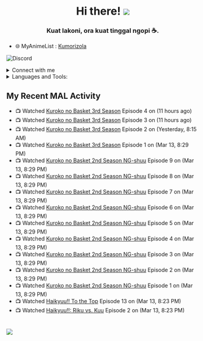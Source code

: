 <h1 align="center">Hi there! <img src="https://media.giphy.com/media/hvRJCLFzcasrR4ia7z/giphy.gif" width="25px"> </h1>
<h3 align="center">Kuat lakoni, ora kuat tinggal ngopi ☕.</h3>

- 🌐 MyAnimeList : [Kumorizola](https://myanimelist.net/animelist/Kumorizola)

![Discord](https://discord.c99.nl/widget/theme-3/761213268009943051.png)
<details>
      <summary>Connect with me</summary>
    <p align="left">
        <a href="https://www.facebook.com/kumori.hartley.1" target="blank"><img align="center"
                src="https://raw.githubusercontent.com/rahuldkjain/github-profile-readme-generator/master/src/images/icons/Social/facebook.svg"
                alt="kumori hartley" height="30" width="40" /></a>
        <a href="https://www.instagram.com/kumorizola/" target="blank"><img align="center"
                src="https://raw.githubusercontent.com/rahuldkjain/github-profile-readme-generator/master/src/images/icons/Social/instagram.svg"
                alt="kumorizola" height="30" width="40" /></a>
        <a href="https://discord.com" target="blank"><img align="center"
                src="https://raw.githubusercontent.com/rahuldkjain/github-profile-readme-generator/master/src/images/icons/Social/discord.svg"
                alt="Kumori#5882" height="30" width="40" /></a>
    </p>
</details>

<details>
    <summary align="left">Languages and Tools:</summary>
<p align="left">
      <a href="https://www.w3schools.com/css/" target="_blank">
        <img src="https://raw.githubusercontent.com/devicons/devicon/master/icons/css3/css3-original-wordmark.svg"
            alt="css3" width="40" height="40" /> </a> <a href="https://www.w3.org/html/" target="_blank"> <img
            src="https://raw.githubusercontent.com/devicons/devicon/master/icons/html5/html5-original-wordmark.svg"
            alt="html5" width="40" height="40" /> </a> <a href="https://www.java.com" target="_blank"> <img
            src="https://raw.githubusercontent.com/devicons/devicon/master/icons/java/java-original.svg" alt="java"
            width="40" height="40" /> </a> <a href="https://developer.mozilla.org/en-US/docs/Web/JavaScript"
            target="_blank"> <img
            src="https://raw.githubusercontent.com/devicons/devicon/master/icons/javascript/javascript-original.svg"
            alt="javascript" width="40" height="40" /> </a> <a href="https://nodejs.org" target="_blank"> <img
            src="https://raw.githubusercontent.com/devicons/devicon/master/icons/nodejs/nodejs-original-wordmark.svg"
            alt="nodejs" width="40" height="40" /> </a> <a href="https://www.python.org" target="_blank"> <img
            src="https://raw.githubusercontent.com/devicons/devicon/master/icons/python/python-original.svg"
            alt="python" width="40" height="40" /> </a> <a href="https://www.typescriptlang.org/" target="_blank"> <img
            src="https://raw.githubusercontent.com/devicons/devicon/master/icons/typescript/typescript-original.svg" 
            alt="typescript" width="40" height="40" /> </a> <a href="https://www.photoshop.com/en" target="_blank"> <img
            src="https://upload.wikimedia.org/wikipedia/commons/a/af/Adobe_Photoshop_CC_icon.svg" alt="photoshop" width="40" height="40"/> </a>
            <a href="https://www.adobe.com/products/premiere.html" target="_blank"> <img
            src="https://upload.wikimedia.org/wikipedia/commons/4/40/Adobe_Premiere_Pro_CC_icon.svg" alt="Premiere pro" width="40" height="40"/> </a>
            <a href="https://www.adobe.com/in/products/illustrator.html" target="_blank"> <img 
            src="https://upload.wikimedia.org/wikipedia/commons/f/fb/Adobe_Illustrator_CC_icon.svg" alt="illustrator" width="40" height="40"/> </a>
      
 </details>
 
 <h2> My Recent MAL Activity</h2>
<!-- MAL_ACTIVITY:start -->

- 📺 Watched [Kuroko no Basket 3rd Season](https://MyAnimeList.net/anime.php?id=24415) Episode 4 on (11 hours ago)
- 📺 Watched [Kuroko no Basket 3rd Season](https://MyAnimeList.net/anime.php?id=24415) Episode 3 on (11 hours ago)
- 📺 Watched [Kuroko no Basket 3rd Season](https://MyAnimeList.net/anime.php?id=24415) Episode 2 on (Yesterday, 8:15 AM)
- 📺 Watched [Kuroko no Basket 3rd Season](https://MyAnimeList.net/anime.php?id=24415) Episode 1 on (Mar 13, 8:29 PM)
- 📺 Watched [Kuroko no Basket 2nd Season NG-shuu](https://MyAnimeList.net/anime.php?id=22673) Episode 9 on (Mar 13, 8:29 PM)
- 📺 Watched [Kuroko no Basket 2nd Season NG-shuu](https://MyAnimeList.net/anime.php?id=22673) Episode 8 on (Mar 13, 8:29 PM)
- 📺 Watched [Kuroko no Basket 2nd Season NG-shuu](https://MyAnimeList.net/anime.php?id=22673) Episode 7 on (Mar 13, 8:29 PM)
- 📺 Watched [Kuroko no Basket 2nd Season NG-shuu](https://MyAnimeList.net/anime.php?id=22673) Episode 6 on (Mar 13, 8:29 PM)
- 📺 Watched [Kuroko no Basket 2nd Season NG-shuu](https://MyAnimeList.net/anime.php?id=22673) Episode 5 on (Mar 13, 8:29 PM)
- 📺 Watched [Kuroko no Basket 2nd Season NG-shuu](https://MyAnimeList.net/anime.php?id=22673) Episode 4 on (Mar 13, 8:29 PM)
- 📺 Watched [Kuroko no Basket 2nd Season NG-shuu](https://MyAnimeList.net/anime.php?id=22673) Episode 3 on (Mar 13, 8:29 PM)
- 📺 Watched [Kuroko no Basket 2nd Season NG-shuu](https://MyAnimeList.net/anime.php?id=22673) Episode 2 on (Mar 13, 8:29 PM)
- 📺 Watched [Kuroko no Basket 2nd Season NG-shuu](https://MyAnimeList.net/anime.php?id=22673) Episode 1 on (Mar 13, 8:29 PM)
- 📺 Watched [Haikyuu!! To the Top](https://MyAnimeList.net/anime.php?id=38883) Episode 13 on (Mar 13, 8:23 PM)
- 📺 Watched [Haikyuu!!: Riku vs. Kuu](https://MyAnimeList.net/anime.php?id=40262) Episode 2 on (Mar 13, 8:23 PM)

<!-- MAL_ACTIVITY:end -->

  
<h2 align="left"> <img src="https://media.discordapp.net/attachments/918405470073520168/919220018355523584/ezgif.com-gif-maker_1.gif">
